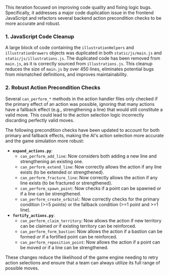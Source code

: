 This iteration focused on improving code quality and fixing logic bugs. Specifically, it addresses a major code duplication issue in the frontend JavaScript and refactors several backend action precondition checks to be more accurate and robust.

### 1. JavaScript Code Cleanup

A large block of code containing the `illustrationHelpers` and `illustrationDrawers` objects was duplicated in both `static/js/main.js` and `static/js/illustrations.js`. The duplicated code has been removed from `main.js`, as it is correctly sourced from `illustrations.js`. This cleanup reduces the size of `main.js` by over 450 lines, eliminates potential bugs from mismatched definitions, and improves maintainability.

### 2. Robust Action Precondition Checks

Several `can_perform_*` methods in the action handler files only checked if the primary effect of an action was possible, ignoring that many actions have a fallback effect (e.g., strengthening a line) that would still constitute a valid move. This could lead to the action selection logic incorrectly discarding perfectly valid moves.

The following precondition checks have been updated to account for both primary and fallback effects, making the AI's action selection more accurate and the game simulation more robust:

-   **`expand_actions.py`**:
    -   `can_perform_add_line`: Now considers both adding a new line and strengthening an existing one.
    -   `can_perform_extend_line`: Now correctly allows the action if any line exists (to be extended or strengthened).
    -   `can_perform_fracture_line`: Now correctly allows the action if any line exists (to be fractured or strengthened).
    -   `can_perform_spawn_point`: Now checks if a point can be spawned *or* if a line can be strengthened.
    -   `can_perform_create_orbital`: Now correctly checks for the primary condition (>=5 points) or the fallback condition (>=1 point and >=1 line).
-   **`fortify_actions.py`**:
    -   `can_perform_claim_territory`: Now allows the action if new territory can be claimed *or* if existing territory can be reinforced.
    -   `can_perform_form_bastion`: Now allows the action if a bastion can be formed *or* if a fortified point can be reinforced.
    -   `can_perform_reposition_point`: Now allows the action if a point can be moved *or* if a line can be strengthened.

These changes reduce the likelihood of the game engine needing to retry action selections and ensure that a team can always utilize its full range of possible moves.